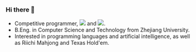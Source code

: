 ### Hi there 👋

- Competitive programmer, [![](https://oj-rating.vercel.app/api/query?oj=codeforces&id=heltion)](https://codeforces.com/profile/Sugar_fan) and [![](https://oj-rating.vercel.app/api/query?oj=atcoder&id=heltion)](https://atcoder.jp/users/Heltion).
- B.Eng. in Computer Science and Technology from Zhejiang University.
- Interested in programming languages and artificial intelligence, as well as Riichi Mahjong and Texas Hold'em.
